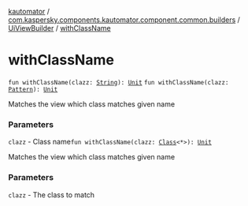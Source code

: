 [kautomator](../../index.md) / [com.kaspersky.components.kautomator.component.common.builders](../index.md) / [UiViewBuilder](index.md) / [withClassName](./with-class-name.md)

# withClassName

`fun withClassName(clazz: `[`String`](https://kotlinlang.org/api/latest/jvm/stdlib/kotlin/-string/index.html)`): `[`Unit`](https://kotlinlang.org/api/latest/jvm/stdlib/kotlin/-unit/index.html)
`fun withClassName(clazz: `[`Pattern`](https://docs.oracle.com/javase/6/docs/api/java/util/regex/Pattern.html)`): `[`Unit`](https://kotlinlang.org/api/latest/jvm/stdlib/kotlin/-unit/index.html)

Matches the view which class matches given name

### Parameters

`clazz` - Class name`fun withClassName(clazz: `[`Class`](https://docs.oracle.com/javase/6/docs/api/java/lang/Class.html)`<*>): `[`Unit`](https://kotlinlang.org/api/latest/jvm/stdlib/kotlin/-unit/index.html)

Matches the view which class matches given name

### Parameters

`clazz` - The class to match